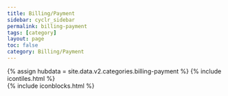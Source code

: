 ```yaml
---
title: Billing/Payment
sidebar: cyclr_sidebar
permalink: billing-payment
tags: [category]
layout: page
toc: false
category: Billing/Payment
---
```

{% assign hubdata = site.data.v2.categories.billing-payment %}
{% include icontiles.html %}	
{% include iconblocks.html %}	